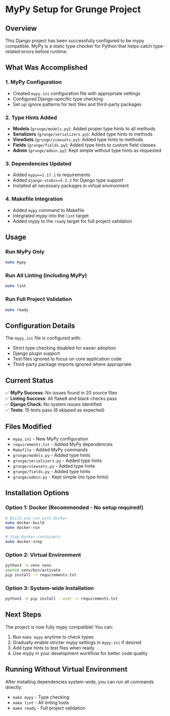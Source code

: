 # MyPy Setup for Grunge Project

## Overview

This Django project has been successfully configured to be mypy compatible. MyPy is a static type checker for Python that helps catch type-related errors before runtime.

## What Was Accomplished

### 1. MyPy Configuration
- Created `mypy.ini` configuration file with appropriate settings
- Configured Django-specific type checking
- Set up ignore patterns for test files and third-party packages

### 2. Type Hints Added
- **Models** (`grunge/models.py`): Added proper type hints to all methods
- **Serializers** (`grunge/serializers.py`): Added type hints to methods
- **ViewSets** (`grunge/viewsets.py`): Added type hints to methods
- **Fields** (`grunge/fields.py`): Added type hints to custom field classes
- **Admin** (`grunge/admin.py`): Kept simple without type hints as requested

### 3. Dependencies Updated
- Added `mypy==1.17.1` to requirements
- Added `django-stubs==5.2.2` for Django type support
- Installed all necessary packages in virtual environment

### 4. Makefile Integration
- Added `mypy` command to Makefile
- Integrated mypy into the `lint` target
- Added mypy to the `ready` target for full project validation

## Usage

### Run MyPy Only
```bash
make mypy
```

### Run All Linting (including MyPy)
```bash
make lint
```

### Run Full Project Validation
```bash
make ready
```

## Configuration Details

The `mypy.ini` file is configured with:
- Strict type checking disabled for easier adoption
- Django plugin support
- Test files ignored to focus on core application code
- Third-party package imports ignored where appropriate

## Current Status

✅ **MyPy Success**: No issues found in 20 source files  
✅ **Linting Success**: All flake8 and black checks pass  
✅ **Django Check**: No system issues identified  
✅ **Tests**: 15 tests pass (6 skipped as expected)  

## Files Modified

- `mypy.ini` - New MyPy configuration
- `requirements.txt` - Added MyPy dependencies
- `Makefile` - Added MyPy commands
- `grunge/models.py` - Added type hints
- `grunge/serializers.py` - Added type hints
- `grunge/viewsets.py` - Added type hints
- `grunge/fields.py` - Added type hints
- `grunge/admin.py` - Kept simple (no type hints)

## Installation Options

### Option 1: Docker (Recommended - No setup required!)
```bash
# Build and run with Docker
make docker-build
make docker-run

# Stop Docker containers
make docker-stop
```

### Option 2: Virtual Environment
```bash
python3 -m venv venv
source venv/bin/activate
pip install -r requirements.txt
```

### Option 3: System-wide Installation
```bash
python3 -m pip install --user -r requirements.txt
```

## Next Steps

The project is now fully mypy compatible! You can:
1. Run `make mypy` anytime to check types
2. Gradually enable stricter mypy settings in `mypy.ini` if desired
3. Add type hints to test files when ready
4. Use mypy in your development workflow for better code quality

## Running Without Virtual Environment

After installing dependencies system-wide, you can run all commands directly:
- `make mypy` - Type checking
- `make lint` - All linting tools
- `make ready` - Full project validation
